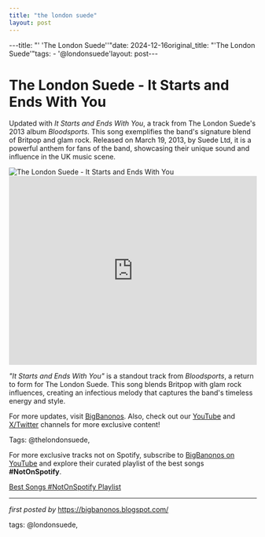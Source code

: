 ```yaml
---
title: "the london suede"
layout: post
---
```

---title: "' 'The London Suede''"date: 2024-12-16original_title: "'The London Suede'"tags:  - '@londonsuede'layout: post---<!-- Title of the Post --><h1 >The London Suede - It Starts and Ends With You</h1> <!-- Introductory Text --><p >Updated with *It Starts and Ends With You*, a track from The London Suede's 2013 album *Bloodsports*. This song exemplifies the band's signature blend of Britpop and glam rock. Released on March 19, 2013, by Suede Ltd, it is a powerful anthem for fans of the band, showcasing their unique sound and influence in the UK music scene.</p> <!-- Featured Image --><div > <img src="https://i.scdn.co/image/ab67616d0000b2732e6ae364c26e2d0865cb2195" alt="The London Suede - It Starts and Ends With You" /></div> <!-- YouTube Video Embed --><div > <iframe width="100%" height="385" src="https://www.youtube.com/embed/OJIHBmH-11g" title="Suede - It Starts And Ends With You (Official HD Video)" frameborder="0" allow="accelerometer; autoplay; clipboard-write; encrypted-media; gyroscope; picture-in-picture; web-share" referrerpolicy="strict-origin-when-cross-origin" allowfullscreen></iframe></div> <!-- Song Information --><div > <p><em>"It Starts and Ends With You"</em> is a standout track from *Bloodsports*, a return to form for The London Suede. This song blends Britpop with glam rock influences, creating an infectious melody that captures the band's timeless energy and style.</p></div> <!-- Footer Links --><div > <p>For more updates, visit <a href="https://bigbanonos.blogspot.com/" target="_blank">BigBanonos</a>. Also, check out our <a href="https://www.youtube.com/@BigBanonos" target="_blank">YouTube</a> and <a href="https://x.com/bigbanonos" target="_blank">X/Twitter</a> channels for more exclusive content!</p></div> <!-- Tags --><p >Tags: @thelondonsuede,</p><!--Subscribe and Playlist Links--><div>    <p>For more exclusive tracks not on Spotify, subscribe to <a href="https://www.youtube.com/@BigBanonos" target="_blank">BigBanonos on YouTube</a> and explore their curated playlist of the best songs <strong>#NotOnSpotify</strong>.</p>    <p><a href="https://www.youtube.com/playlist?list=PLtuNtuTatqI0kFahUCbtbfenC_ET5O_tr" target="_blank">Best Songs #NotOnSpotify Playlist<br /></a></p></div><hr /><p><em>first posted by</em> <a href="https://bigbanonos.blogspot.com/" rel="noopener" target="_new">https://bigbanonos.blogspot.com/</a></p><p>tags: @londonsuede,</p>